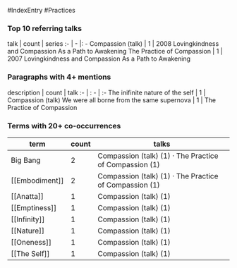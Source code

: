 #IndexEntry #Practices

### Top 10 referring talks
talk | count | series
:- | - |: -
<a data-href="Compassion (talk)" class="internal-link">Compassion (talk)</a> | 1 | <a data-href="2008 Lovingkindness and Compassion As a Path to Awakening" class="internal-link">2008 Lovingkindness and Compassion As a Path to Awakening</a>
<a data-href="The Practice of Compassion" class="internal-link">The Practice of Compassion</a> | 1 | <a data-href="2007 Lovingkindness and Compassion As a Path to Awakening" class="internal-link">2007 Lovingkindness and Compassion As a Path to Awakening</a>

### Paragraphs with 4+ mentions
description | count | talk
:- | : - | :-
<a aria-label-position="top" aria-label="Compassion (talk) > The inifinite nature of the self" data-href="Compassion (talk)#The inifinite nature of the self" class="internal-link">The inifinite nature of the self</a> | 1 | <a data-href="Compassion (talk)" class="internal-link">Compassion (talk)</a>
<a aria-label-position="top" aria-label="The Practice of Compassion > We were all borne from the same supernova" data-href="The Practice of Compassion#We were all borne from the same supernova" class="internal-link">We were all borne from the same supernova</a> | 1 | <a data-href="The Practice of Compassion" class="internal-link">The Practice of Compassion</a>

### Terms with 20+ co-occurrences
term | count | talks
-|-|-
<a data-href="Big Bang" class="internal-link">Big Bang</a> | 2 | <span class="counts"><a data-href="Compassion (talk)" class="internal-link">Compassion (talk)</a> (1) · <a data-href="The Practice of Compassion" class="internal-link">The Practice of Compassion</a> (1)</span> 
[[Embodiment]] | 2 | <span class="counts"><a data-href="Compassion (talk)" class="internal-link">Compassion (talk)</a> (1) · <a data-href="The Practice of Compassion" class="internal-link">The Practice of Compassion</a> (1)</span> 
[[Anatta]] | 1 | <span class="counts"><a data-href="Compassion (talk)" class="internal-link">Compassion (talk)</a> (1)</span> 
[[Emptiness]] | 1 | <span class="counts"><a data-href="Compassion (talk)" class="internal-link">Compassion (talk)</a> (1)</span> 
[[Infinity]] | 1 | <span class="counts"><a data-href="Compassion (talk)" class="internal-link">Compassion (talk)</a> (1)</span> 
[[Nature]] | 1 | <span class="counts"><a data-href="Compassion (talk)" class="internal-link">Compassion (talk)</a> (1)</span> 
[[Oneness]] | 1 | <span class="counts"><a data-href="Compassion (talk)" class="internal-link">Compassion (talk)</a> (1)</span> 
[[The Self]] | 1 | <span class="counts"><a data-href="Compassion (talk)" class="internal-link">Compassion (talk)</a> (1)</span> 

